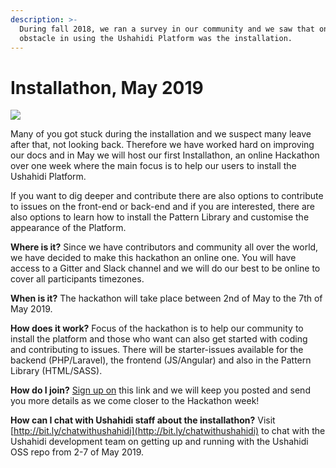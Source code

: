 ```yaml
---
description: >-
  During fall 2018, we ran a survey in our community and we saw that one major
  obstacle in using the Ushahidi Platform was the installation.
---
```


# Installathon, May 2019

![](../.gitbook/assets/gitbook-graphic.png)

Many of you got stuck during the installation and we suspect many leave after that, not looking back. Therefore we have worked hard on improving our docs and in May we will host our first Installathon, an online Hackathon over one week where the main focus is to help our users to install the Ushahidi Platform. 

If you want to dig deeper and contribute there are also options to contribute to issues on the front-end or back-end and if you are interested, there are also options to learn how to install the Pattern Library and customise the appearance of the Platform.

**Where is it?** Since we have contributors and community all over the world, we have decided to make this hackathon an online one. You will have access to a Gitter and Slack channel and we will do our best to be online to cover all participants timezones.

**When is it?** The hackathon will take place between 2nd of May to the 7th of May 2019.

**How does it work?** Focus of the hackathon is to help our community to install the platform and those who want can also get started with coding and contributing to issues. There will be starter-issues available for the backend \(PHP/Laravel\), the frontend \(JS/Angular\) and also in the Pattern Library \(HTML/SASS\).

**How do I join?** [Sign up on](https://forms.gle/kjpjcxRxDoGJDDUh9) this link and we will keep you posted and send you more details as we come closer to the Hackathon week!

**How can I chat with Ushahidi staff about the installathon?** Visit [http://bit.ly/chatwithushahidi](http://bit.ly/chatwithushahidi) to chat with the Ushahidi development team on getting up and running with the Ushahidi OSS repo from 2-7 of May 2019.







